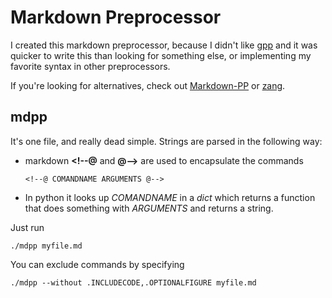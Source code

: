 # Markdown Preprocessor #

I created this markdown preprocessor, because I didn't like 
[gpp](http://en.nothingisreal.com/wiki/GPP) and it was quicker to write this
than looking for something else, or implementing my favorite syntax in other
preprocessors.

If you're looking for alternatives, check out
[Markdown-PP](https://github.com/jreese/markdown-pp) or
[zang](https://github.com/32bitkid/zang).

## mdpp ##

It's one file, and really dead simple. Strings are parsed in the following way:

  * markdown **\<\!--@** and **@--\>** are used to encapsulate the commands
      ~~~
      <!--@ COMANDNAME ARGUMENTS @-->
      ~~~
  * In python it looks up _COMANDNAME_ in a _dict_ which returns a function 
    that does something with _ARGUMENTS_ and returns a string.

Just run

~~~ {.bash}
./mdpp myfile.md
~~~

You can exclude commands by specifying 

~~~ {.bash}
./mdpp --without .INCLUDECODE,.OPTIONALFIGURE myfile.md
~~~


